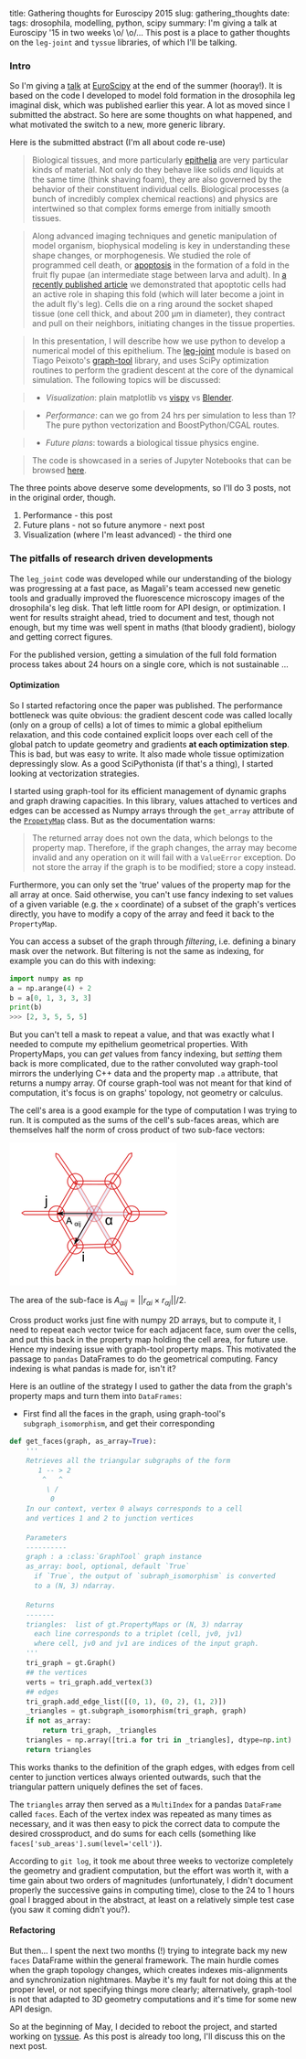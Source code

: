 title: Gathering thoughts for Euroscipy 2015
slug: gathering_thoughts
date:
tags: drosophila, modelling, python, scipy
summary: I'm giving a talk at Euroscipy '15 in two weeks \o/ \o/... This post is a place to gather thoughts on the `leg-joint` and `tyssue` libraries, of which I'll be talking.


### Intro

So I'm giving a [talk](https://www.euroscipy.org/2015/schedule/presentation/24/)
at [EuroScipy](https://EuroScipy.org/2015) at the end of the summer (hooray!).
It is based  on the code I developed to model fold formation in the
drosophila leg imaginal disk, which was published earlier this year. A lot as
moved since I submitted the abstract. So here are some thoughts on what
happened, and what motivated the switch to a new, more generic library.


Here is the submitted abstract (I'm all about code re-use)

>Biological tissues, and more particularly
[epithelia](http://en.wikipedia.org/wiki/epithelium) are very
particular kinds of material. Not only do they behave like solids
_and_ liquids at the same time (think shaving foam), they are also
governed by the behavior of their constituent individual
cells. Biological processes (a bunch of incredibly complex chemical
reactions) and physics are intertwined so that complex forms emerge
from initially smooth tissues.

>Along advanced imaging techniques and genetic manipulation of model
organism, biophysical modeling is key in understanding these shape
changes, or morphogenesis. We studied the role of programmed cell
death, or [apoptosis](http://en.wikipedia.org/wiki/apoptosis) in the
formation of a fold in the fruit fly pupae (an intermediate stage
between larva and adult). In
[a recently published article](http://dx.doi.org/10.1038/nature14152)
we demonstrated that apoptotic cells had an active role in shaping
this fold (which will later become a joint in the adult fly's
leg). Cells die on a ring around the socket shaped tissue (one cell
thick, and about 200 µm in diameter), they contract and pull on their
neighbors, initiating changes in the tissue properties.

>In this presentation, I will describe how we use python to develop a
numerical model of this epithelium. The
[leg-joint](https://github.com/glyg/leg-joint) module is based on
Tiago Peixoto's [graph-tool](http://graph-tool.skewed.de) library, and
uses SciPy optimization routines to perform the gradient descent at
the core of the dynamical simulation. The following topics will be discussed:

>* _Visualization_: plain matplotlib vs [vispy](http://vispy.org) vs
  [Blender](http://www.blender.org).

>* _Performance_: can we go from 24 hrs per simulation to less than 1?
  The pure python vectorization and BoostPython/CGAL routes.

>* _Future plans_: towards a biological tissue physics engine.

>The code is showcased in a series of Jupyter Notebooks that can be
browsed
[here](http://nbviewer.ipython.org/github/glyg/leg-joint/tree/master/notebooks/).


The three points above deserve some developments, so I'll do 3 posts, not in the original order, though.

1. Performance - this post
2. Future plans - not so future anymore - next post
3. Visualization (where I'm least advanced) - the third one


### The pitfalls of research driven developments

The `leg_joint` code was developed while our understanding of the biology was
progressing at a fast pace, as Magali's team accessed new genetic tools and
gradually improved the fluorescence microscopy images of the drosophila's leg
disk. That left little room for API design, or optimization. I went for results
straight ahead, tried to document and test, though not enough, but my time was
well spent in maths (that bloody gradient), biology and getting correct figures.

For the published version, getting a simulation of the full fold formation
process takes about 24 hours on a single core, which is not sustainable ...

#### Optimization

So I started refactoring once the paper was published. The performance
bottleneck was quite obvious: the gradient descent code was called locally (only
on a group of cells) a lot of times to mimic a global epithelium relaxation, and
this code contained explicit loops over each cell of the global patch to update
geometry and gradients **at each optimization step**. This is bad, but was easy
to write. It also made whole tissue optimization depressingly slow. As a good
SciPythonista (if that's a thing), I started looking at vectorization strategies.

I started using graph-tool for its efficient management of dynamic graphs and
graph drawing capacities. In this library, values attached to vertices and edges
can be accessed as Numpy arrays through the `get_array` attribute of the
[`PropetyMap`](http://graph-tool.skewed.de/static/doc/graph_tool.html#graph_tool.PropertyMap)
class. But as the documentation warns:

> The returned array does not own the data, which belongs to the property map. Therefore, if the graph changes, the array may become invalid and any operation on it will fail with a `ValueError` exception. Do not store the array if the graph is to be modified; store a copy instead.

Furthermore, you can only set the 'true' values of the property map for the all
array at once. Said otherwise, you can't use fancy indexing to set values of a
given variable (e.g. the `x` coordinate) of a subset of the graph's vertices
directly, you have to modify a copy of the array and feed it back to the
`PropertyMap`.

You can access a subset of the graph through _filtering_, i.e.
defining a binary mask over the network. But filtering is not the same as
indexing, for example you can do this with indexing:

```python
import numpy as np
a = np.arange(4) + 2
b = a[0, 1, 3, 3, 3]
print(b)
>>> [2, 3, 5, 5, 5]
```

But you can't tell a mask to repeat a value, and that was exactly what I needed
to compute my epithelium geometrical properties. With PropertyMaps, you can
*get* values from fancy indexing, but *setting* them back is more complicated,
due to the rather convoluted way graph-tool mirrors the underlying C++ data and
the property map `.a` attribute, that returns a numpy array. Of course
graph-tool was not meant for that kind of computation, it's focus is on graphs'
topology, not geometry or calculus.

The cell's area is a good example for the type of computation I was trying to
run. It is computed as the sums of the cell's sub-faces areas, which are
themselves half the norm of cross product of two sub-face vectors:

![A cell segmented in triangles](images/cell_area.png)

The area of the sub-face is $A_{\alpha ij} = || r_{\alpha i} \times r_{\alpha j} || / 2$.

Cross product works just fine with numpy 2D arrays, but to compute it, I need to
repeat each vector twice for each adjacent face, sum over the cells, and put
this back in the property map holding the cell area, for future use. Hence my
indexing issue with graph-tool property maps. This motivated the passage to
`pandas` DataFrames to do the geometrical computing. Fancy indexing is what
pandas is made for, isn't it?

Here is an outline of the strategy I used to gather the data from the graph's property maps and turn them into `DataFrames`:

* First find all the faces in the graph, using graph-tool's
`subgraph_isomorphism`, and get their corresponding  

```python
def get_faces(graph, as_array=True):
    '''
    Retrieves all the triangular subgraphs of the form
       1 -- > 2
        ^   ^
         \ /
          0
    In our context, vertex 0 always corresponds to a cell
    and vertices 1 and 2 to junction vertices

    Parameters
    ----------
    graph : a :class:`GraphTool` graph instance
    as_array: bool, optional, default `True`
      if `True`, the output of `subraph_isomorphism` is converted
      to a (N, 3) ndarray.

    Returns
    -------
    triangles:  list of gt.PropertyMaps or (N, 3) ndarray
      each line corresponds to a triplet (cell, jv0, jv1)
      where cell, jv0 and jv1 are indices of the input graph.
    '''
    tri_graph = gt.Graph()
    ## the vertices
    verts = tri_graph.add_vertex(3)
    ## edges
    tri_graph.add_edge_list([(0, 1), (0, 2), (1, 2)])
    _triangles = gt.subgraph_isomorphism(tri_graph, graph)
    if not as_array:
        return tri_graph, _triangles
    triangles = np.array([tri.a for tri in _triangles], dtype=np.int)
    return triangles
```


This works thanks to the definition of the graph edges, with edges from cell
center to junction vertices always oriented outwards, such that the triangular
pattern uniquely defines the set of faces.

The `triangles` array then served as a `MultiIndex` for a pandas `DataFrame`
called `faces`. Each of the vertex index was repeated as many times as
necessary, and it was then easy to pick the correct data to compute the desired
crossproduct, and do sums for each cells (something like
`faces['sub_areas'].sum(level='cell')`).

According to `git log`, it took me about three weeks to vectorize completely the
geometry and gradient computation, but the effort was worth it, with a time gain
about two orders of magnitudes (unfortunately, I didn't document properly the
successive gains in computing time), close to the 24 to 1 hours goal I bragged
about in the abstract, at least on a relatively simple test case (you saw it
coming didn't you?).

#### Refactoring

But then... I spent the next two months (!) trying to integrate back my new
`faces` DataFrame within the general framework. The main hurdle comes when the
graph topology changes, which creates indexes mis-alignments and synchronization
nightmares. Maybe it's my fault for not doing this at the proper level, or not
specifying things more clearly; alternatively, graph-tool is not that adapted to
3D geometry computations and it's time for some new API design.

So at the beginning of May, I decided to reboot the project, and started working
on [tyssue](https://github.com/CellModels/tyssue). As this post is already too
long,  I'll discuss this on the next post.
